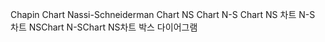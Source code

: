 ﻿Chapin Chart
Nassi-Schneiderman Chart
NS Chart
N-S Chart
NS 차트
N-S 차트
NSChart
N-SChart
NS차트
박스 다이어그램
